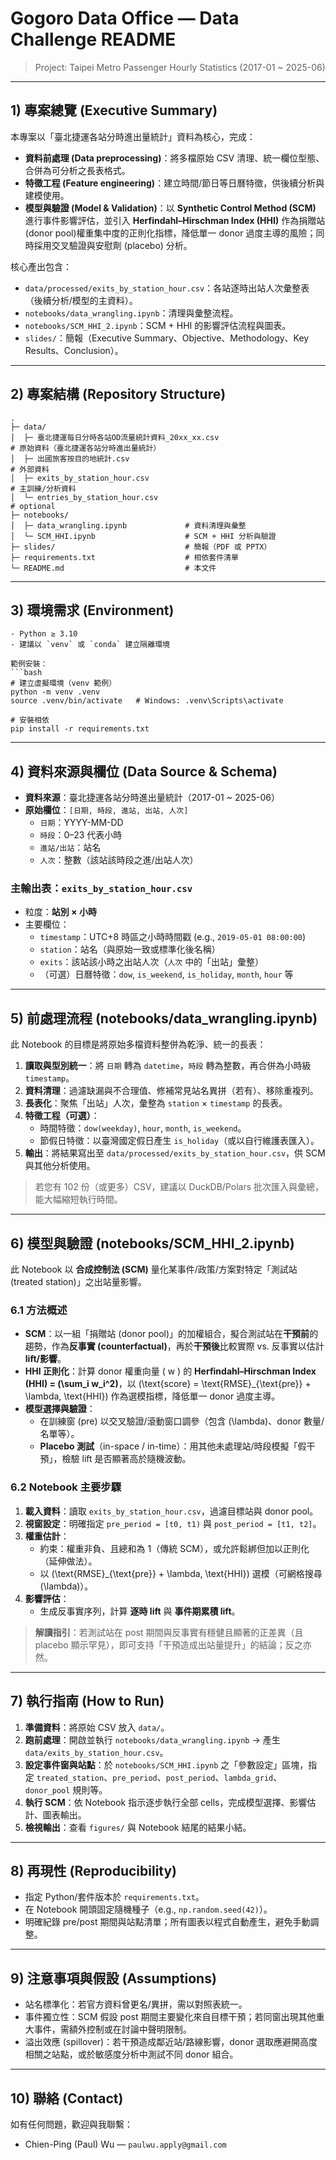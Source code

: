 # Gogoro Data Office — Data Challenge README

> Project: Taipei Metro Passenger Hourly Statistics (2017-01 ~ 2025-06)

---

## 1) 專案總覽 (Executive Summary)
本專案以「臺北捷運各站分時進出量統計」資料為核心，完成：
- **資料前處理 (Data preprocessing)**：將多檔原始 CSV 清理、統一欄位型態、合併為可分析之長表格式。
- **特徵工程 (Feature engineering)**：建立時間/節日等日曆特徵，供後續分析與建模使用。
- **模型與驗證 (Model & Validation)**：以 **Synthetic Control Method (SCM)** 進行事件影響評估，並引入 **Herfindahl–Hirschman Index (HHI)** 作為捐贈站(donor pool)權重集中度的正則化指標，降低單一 donor 過度主導的風險；同時採用交叉驗證與安慰劑 (placebo) 分析。

核心產出包含：
- `data/processed/exits_by_station_hour.csv`：各站逐時出站人次彙整表（後續分析/模型的主資料）。
- `notebooks/data_wrangling.ipynb`：清理與彙整流程。
- `notebooks/SCM_HHI_2.ipynb`：SCM + HHI 的影響評估流程與圖表。
- `slides/`：簡報（Executive Summary、Objective、Methodology、Key Results、Conclusion）。

---

## 2) 專案結構 (Repository Structure)
```
.
├─ data/
│  ├─ 臺北捷運每日分時各站OD流量統計資料_20xx_xx.csv                        # 原始資料（臺北捷運各站分時進出量統計）
│  ├─ 出國旅客按目的地統計.csv                                             # 外部資料
│  ├─ exits_by_station_hour.csv                                          # 主訓練/分析資料
│  └─ entries_by_station_hour.csv                                        # optional
├─ notebooks/
│  ├─ data_wrangling.ipynb             # 資料清理與彙整
│  └─ SCM_HHI.ipynb                    # SCM + HHI 分析與驗證
├─ slides/                             # 簡報（PDF 或 PPTX）
├─ requirements.txt                    # 相依套件清單
└─ README.md                           # 本文件
```

---

## 3) 環境需求 (Environment)

```
- Python ≥ 3.10
- 建議以 `venv` 或 `conda` 建立隔離環境

範例安裝：
```bash
# 建立虛擬環境（venv 範例）
python -m venv .venv
source .venv/bin/activate   # Windows: .venv\Scripts\activate

# 安裝相依
pip install -r requirements.txt
```



---

## 4) 資料來源與欄位 (Data Source & Schema)
- **資料來源**：臺北捷運各站分時進出量統計（2017-01 ~ 2025-06）
- **原始欄位**：`[日期, 時段, 進站, 出站, 人次]`
  - `日期`：YYYY-MM-DD
  - `時段`：0–23 代表小時
  - `進站/出站`：站名
  - `人次`：整數（該站該時段之進/出站人次）

### 主輸出表：`exits_by_station_hour.csv`
- 粒度：**站別 × 小時**
- 主要欄位：
  - `timestamp`：UTC+8 時區之小時時間戳 (e.g., `2019-05-01 08:00:00`)
  - `station`：站名（與原始一致或標準化後名稱）
  - `exits`：該站該小時之出站人次（`人次` 中的「出站」彙整）
  - （可選）日曆特徵：`dow`, `is_weekend`, `is_holiday`, `month`, `hour` 等

---

## 5) 前處理流程 (notebooks/data_wrangling.ipynb)
此 Notebook 的目標是將原始多檔資料整併為乾淨、統一的長表：
1. **讀取與型別統一**：將 `日期` 轉為 `datetime`，`時段` 轉為整數，再合併為小時級 `timestamp`。
2. **資料清理**：過濾缺漏與不合理值、修補常見站名異拼（若有）、移除重複列。
3. **長表化**：聚焦「出站」人次，彙整為 `station` × `timestamp` 的長表。
4. **特徵工程（可選）**：
   - 時間特徵：`dow(weekday)`, `hour`, `month`, `is_weekend`。
   - 節假日特徵：以臺灣國定假日產生 `is_holiday`（或以自行維護表匯入）。
5. **輸出**：將結果寫出至 `data/processed/exits_by_station_hour.csv`，供 SCM 與其他分析使用。

> 若您有 102 份（或更多）CSV，建議以 DuckDB/Polars 批次匯入與彙總，能大幅縮短執行時間。

---

## 6) 模型與驗證 (notebooks/SCM_HHI_2.ipynb)
此 Notebook 以 **合成控制法 (SCM)** 量化某事件/政策/方案對特定「測試站 (treated station)」之出站量影響。

### 6.1 方法概述
- **SCM**：以一組「捐贈站 (donor pool)」的加權組合，擬合測試站在**干預前**的趨勢，作為**反事實 (counterfactual)**，再於**干預後**比較實際 vs. 反事實以估計 **lift/影響**。
- **HHI 正則化**：計算 donor 權重向量 \( w \) 的 **Herfindahl–Hirschman Index (HHI) = \(\sum_i w_i^2\)**，以 \(\text{score} = \text{RMSE}_{\text{pre}} + \lambda\, \text{HHI}\) 作為選模指標，降低單一 donor 過度主導。
- **模型選擇與驗證**：
  - 在訓練窗 (pre) 以交叉驗證/滾動窗口調參（包含 \(\lambda\)、donor 數量/名單等）。
  - **Placebo 測試**（in-space / in-time）：用其他未處理站/時段模擬「假干預」，檢驗 lift 是否顯著高於隨機波動。

### 6.2 Notebook 主要步驟
1. **載入資料**：讀取 `exits_by_station_hour.csv`，過濾目標站與 donor pool。
2. **視窗設定**：明確指定 `pre_period = [t0, t1)` 與 `post_period = [t1, t2]`。
3. **權重估計**：
   - 約束：權重非負、且總和為 1（傳統 SCM），或允許鬆綁但加以正則化（延伸做法）。
   - 以 \(\text{RMSE}_{\text{pre}} + \lambda\, \text{HHI}\) 選模（可網格搜尋 \(\lambda\)）。
4. **影響評估**：
   - 生成反事實序列，計算 **逐時 lift** 與 **事件期累積 lift**。


> **解讀指引**：若測試站在 post 期間與反事實有穩健且顯著的正差異（且 placebo 顯示罕見），即可支持「干預造成出站量提升」的結論；反之亦然。

---

## 7) 執行指南 (How to Run)
1. **準備資料**：將原始 CSV 放入 `data/`。
2. **跑前處理**：開啟並執行 `notebooks/data_wrangling.ipynb` → 產生 `data/exits_by_station_hour.csv`。
3. **設定事件窗與站點**：於 `notebooks/SCM_HHI.ipynb` 之「參數設定」區塊，指定 `treated_station`、`pre_period`、`post_period`、`lambda_grid`、`donor_pool` 規則等。
4. **執行 SCM**：依 Notebook 指示逐步執行全部 cells，完成模型選擇、影響估計、圖表輸出。
5. **檢視輸出**：查看 `figures/` 與 Notebook 結尾的結果小結。


---

## 8) 再現性 (Reproducibility)
- 指定 Python/套件版本於 `requirements.txt`。
- 在 Notebook 開頭固定隨機種子（e.g., `np.random.seed(42)`）。
- 明確紀錄 pre/post 期間與站點清單；所有圖表以程式自動產生，避免手動調整。

---

## 9) 注意事項與假設 (Assumptions)
- 站名標準化：若官方資料曾更名/異拼，需以對照表統一。
- 事件獨立性：SCM 假設 post 期間主要變化來自目標干預；若同窗出現其他重大事件，需額外控制或在討論中聲明限制。
- 溢出效應 (spillover)：若干預造成鄰近站/路線影響，donor 選取應避開高度相關之站點，或於敏感度分析中測試不同 donor 組合。


---

## 10) 聯絡 (Contact)
如有任何問題，歡迎與我聯繫：
- Chien-Ping (Paul) Wu — `paulwu.apply@gmail.com`

